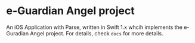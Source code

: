 # e-Guardian Angel project
An iOS Application with Parse, written in Swift 1.x whcih implements the e-Guradian Angel project. For details, check `docs` for more details.
